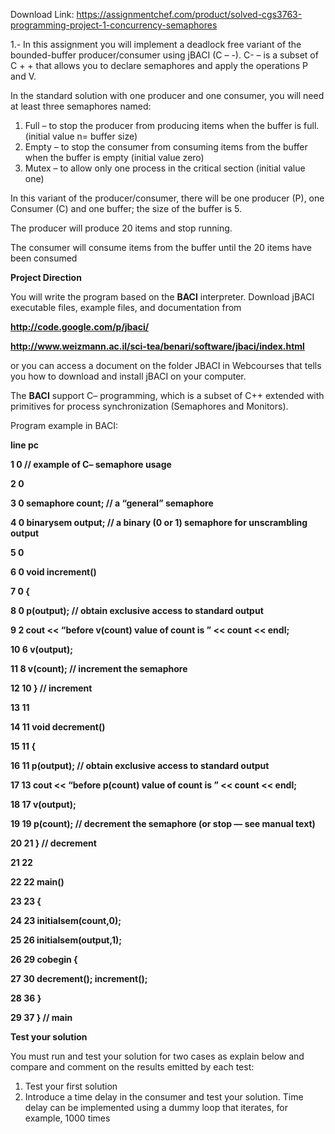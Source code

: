 Download Link: https://assignmentchef.com/product/solved-cgs3763-programming-project-1-concurrency-semaphores
<br>



1.- In this assignment you will implement a deadlock free variant of the bounded-buffer producer/consumer using jBACI (C – -). C- – is a subset of C + + that allows you to declare semaphores and apply the operations P and V.

In the standard solution with one producer and one consumer, you will need at least three semaphores named:

<ol>

 <li>Full – to stop the producer from producing items when the buffer is full. (initial value n= buffer size)</li>

 <li>Empty – to stop the consumer from consuming items from the buffer when the buffer is empty (initial value zero)</li>

 <li>Mutex – to allow only one process in the critical section (initial value one)</li>

</ol>




In this variant of the producer/consumer, there will be one producer (P), one Consumer (C) and one buffer; the size of the buffer is 5.

The producer will produce 20 items and stop running.

The consumer will consume items from the buffer until the 20 items have been consumed

<strong> </strong>

<strong>Project Direction </strong>

You will write the program based on the <strong>BACI</strong> interpreter. Download jBACI   executable files, example files, and documentation from




<strong><a href="https://code.google.com/p/jbaci/">http://code.google.com/p/jbaci/</a></strong>

<strong> </strong>

<strong><a href="http://www.weizmann.ac.il/sci-tea/benari/software/jbaci/index.html">http://www.weizmann.ac.il/sci-tea/benari/software/jbaci/index.html</a></strong>

<strong> </strong>

or you can access a document on the folder JBACI in Webcourses that tells you how to download and install  jBACI on your computer.

<em> </em>

The <strong>BACI</strong> support C– programming, which is a subset of C++ extended with primitives for process synchronization (Semaphores and Monitors).




Program example in BACI:




<strong>line pc</strong>

<strong>1 0 // example of C– semaphore usage</strong>

<strong>2 0</strong>

<strong>3 0 semaphore count; // a “general” semaphore</strong>

<strong>4 0 binarysem output; // a binary (0 or 1) semaphore for unscrambling output</strong>

<strong>5 0</strong>

<strong>6 0 void increment()</strong>

<strong>7 0 {</strong>

<strong>8 0 p(output); // obtain exclusive access to standard output</strong>

<strong>9 2 cout &lt;&lt; “before v(count) value of count is ” &lt;&lt; count &lt;&lt; endl;</strong>

<strong>10 6 v(output);</strong>

<strong>11 8 v(count); // increment the semaphore</strong>

<strong>12 10 } // increment</strong>

<strong>13 11</strong>

<strong>14 11 void decrement()</strong>

<strong>15 11 {</strong>

<strong>16 11 p(output); // obtain exclusive access to standard output</strong>

<strong>17 13 cout &lt;&lt; “before p(count) value of count is ” &lt;&lt; count &lt;&lt; endl;</strong>

<strong>18 17 v(output);</strong>

<strong>19 19 p(count); // decrement the semaphore (or stop — see manual text)</strong>

<strong>20 21 } // decrement</strong>

<strong>21 22</strong>

<strong>22 22 main()</strong>

<strong>23 23 {</strong>

<strong>24 23 initialsem(count,0);</strong>

<strong>25 26 initialsem(output,1);</strong>

<strong>26 29 cobegin {</strong>

<strong>27 30 decrement(); increment();</strong>

<strong>28 36 }</strong>

<strong>29 37 } // main</strong>










<strong>Test your solution</strong>




You must run and test your solution for two cases as explain below and compare and comment on the results emitted by each test:

<ol>

 <li>Test your first solution</li>

 <li>Introduce a time delay in the consumer and test your solution. Time delay can be implemented using a dummy loop that iterates, for example, 1000 times</li>

</ol>


